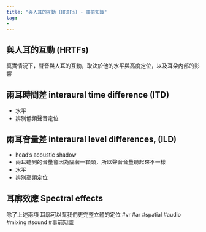 ```yaml
---
title: "與人耳的互動 (HRTFs) - 事前知識"
tag: 
- 
---
```

## 與人耳的互動 (HRTFs)
真實情況下，聲音與人耳的互動，取決於他的水平與高度定位，以及耳朵內部的影響

## 兩耳時間差 interaural time difference (ITD)
- 水平
- 辨別低頻聲音定位

## 兩耳音量差 interaural level differences, (ILD)
- head’s acoustic shadow
- 兩耳聽到的音量會因為隔著一顆頭，所以聲音音量聽起來不一樣
- 水平
- 辨別高頻定位

## 耳廓效應 Spectral effects
除了上述兩項
耳廓可以幫我們更完整立體的定位
#vr #ar #spatial #audio #mixing #sound #事前知識